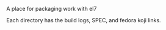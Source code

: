 A place for packaging work with el7

Each directory has the build logs, SPEC, and fedora koji links.
